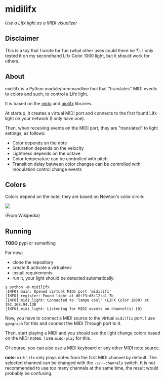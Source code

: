 # midilifx

*Use a Lifx light as a MIDI visualizer*

## Disclaimer

This is a toy that I wrote for fun (what other uses could there be ?). I only tested it on my secondhand Lifx Color 1000 light, but it should work for others.

## About

midilifx is a Python module/commandline tool that "translates" MIDI events to colors and such, to control a Lifx light.

It is based on the [mido](https://github.com/mido/mido) and [aiolifx](https://github.com/aiolifx/aiolifx) libraries.

At startup, it creates a virtual MIDI port and connects to the first found Lifx light on your network (I only have one).

Then, when receiving events on the MIDI port, they are "translated" to light settings, as follows:

- Color depends on the note
- Saturation depends on the velocity
- Lightness depends on the octave
- Color temperature can be controlled with pitch
- Transition delay between color changes can be controlled with modulation control change events

## Colors

Colors depend on the note, they are based on Newton's color circle:

![](https://upload.wikimedia.org/wikipedia/commons/0/0a/Newton%27s_colour_circle.png)

(From Wikipedia)

## Running

**TODO** pypi or something

For now:

- clone the repository
- create & activate a virtualenv
- install requirements
- run it, your light should be detected automatically:
```
$ python -m midilifx
[INFO] main: Opened virtual MIDI port 'midilifx'
[INFO] register: Found light at d0:73:d5:12:a1:7b
[INFO] midi_light: Connected to 'lampe cool' (LIFX Color 1000) at 192.168.94.130
[INFO] midi_light: Listening for MIDI events on channel(s) {0}
```

Now, you have to connect a MIDI source to the virtual `midilfix` port. I use `qpwgraph` for this and connect the MIDI Through port to it.

Then, start playing a MIDI and you should see the light change colors based on the MIDI notes. I use `mido-play` for this.

Of course, you can also use a MIDI keyboard or any other MIDI note source.

**note**: `midilifx` only plays notes from the first MIDI channel by default. The selected channed can be changed with the `-c/--channels` switch. It is not recommended to use too many channels at the same time, the result would probably be confusing.
